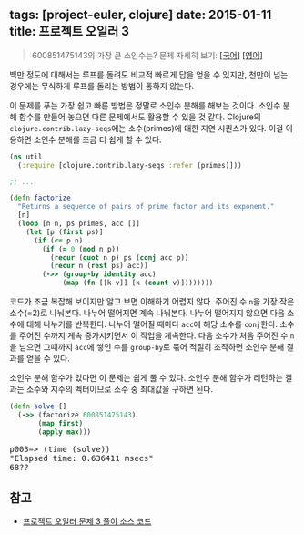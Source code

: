 tags: [project-euler, clojure]
date: 2015-01-11
title: 프로젝트 오일러 3
---
> 600851475143의 가장 큰 소인수는?
> 문제 자세히 보기: [[국어]](http://euler.synap.co.kr/prob_detail.php?id=3) [[영어]](https://projecteuler.net/problem=3)

백만 정도에 대해서는 루프를 돌려도 비교적 빠르게 답을 얻을 수 있지만, 천만이 넘는 경우에는 무식하게 루프를 돌리는 방법이 통하지 않는다.
<!--more-->

이 문제를 푸는 가장 쉽고 빠른 방법은 정말로 소인수 분해를 해보는 것이다. 소인수 분해 함수를 만들어 놓으면 다른 문제에서도 활용할 수 있을 것 같다. Clojure의 `clojure.contrib.lazy-seqs`에는 소수(primes)에 대한 지연 시퀀스가 있다. 이걸 이용하면 소인수 분해를 조금 더 쉽게 할 수 있다.

```clojure
(ns util
  (:require [clojure.contrib.lazy-seqs :refer (primes)]))

;; ...

(defn factorize
  "Returns a sequence of pairs of prime factor and its exponent."
  [n]
  (loop [n n, ps primes, acc []]
    (let [p (first ps)]
      (if (<= p n)
        (if (= 0 (mod n p))
          (recur (quot n p) ps (conj acc p))
          (recur n (rest ps) acc))
        (->> (group-by identity acc)
             (map (fn [[k v]] [k (count v)])))))))
```

코드가 조금 복잡해 보이지만 알고 보면 이해하기 어렵지 않다. 주어진 수 `n`을 가장 작은 소수(=2)로 나눠본다. 나누어 떨어지면 계속 나눠본다. 나누어 떨어지지 않으면 다음 소수에 대해 나누기를 반복한다. 나누어 떨어질 때마다 `acc`에 해당 소수를 `conj`한다. 소수를 주어진 수까지 계속 증가시키면서 이 작업을 계속한다. 다음 소수가 처음 주어진 수 `n`을 넘으면 그때까지 `acc`에 쌓인 수를 `group-by`로 묶어 적절히 조작하면 소인수 분해 결과를 얻을 수 있다.

소인수 분해 함수가 있다면 이 문제는 쉽게 풀 수 있다. 소인수 분해 함수가 리턴하는 결과는 소수와 지수의 벡터이므로 소수 중 최대값을 구하면 된다.

```clojure
(defn solve []
  (->> (factorize 600851475143)
       (map first)
       (apply max)))
```

<pre class="console">
p003=> (time (solve))
"Elapsed time: 0.636411 msecs"
68??
</pre>

## 참고
* [프로젝트 오일러 문제 3 풀이 소스 코드](https://github.com/ntalbs/euler/blob/master/src/p003.clj)
